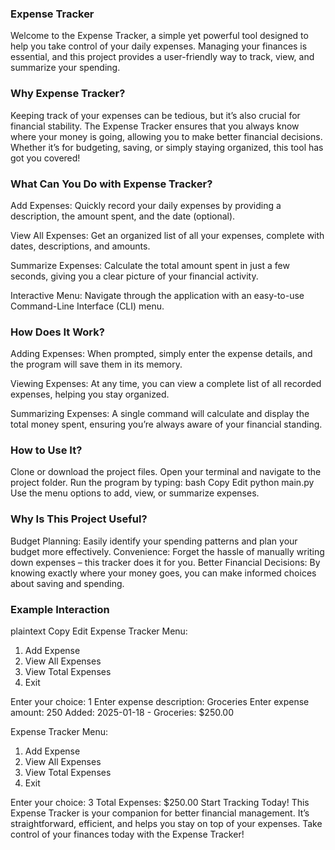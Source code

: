 ### Expense Tracker
Welcome to the Expense Tracker, a simple yet powerful tool designed to help you take control of your daily expenses. Managing your finances is essential, and this project provides a user-friendly way to track, view, and summarize your spending.

### Why Expense Tracker?
Keeping track of your expenses can be tedious, but it’s also crucial for financial stability. The Expense Tracker ensures that you always know where your money is going, allowing you to make better financial decisions. Whether it’s for budgeting, saving, or simply staying organized, this tool has got you covered!

### What Can You Do with Expense Tracker?
Add Expenses:
Quickly record your daily expenses by providing a description, the amount spent, and the date (optional).

View All Expenses:
Get an organized list of all your expenses, complete with dates, descriptions, and amounts.

Summarize Expenses:
Calculate the total amount spent in just a few seconds, giving you a clear picture of your financial activity.

Interactive Menu:
Navigate through the application with an easy-to-use Command-Line Interface (CLI) menu.

### How Does It Work?
Adding Expenses:
When prompted, simply enter the expense details, and the program will save them in its memory.

Viewing Expenses:
At any time, you can view a complete list of all recorded expenses, helping you stay organized.

Summarizing Expenses:
A single command will calculate and display the total money spent, ensuring you’re always aware of your financial standing.

### How to Use It?
Clone or download the project files.
Open your terminal and navigate to the project folder.
Run the program by typing:
bash
Copy
Edit
python main.py
Use the menu options to add, view, or summarize expenses.

### Why Is This Project Useful?
Budget Planning: Easily identify your spending patterns and plan your budget more effectively.
Convenience: Forget the hassle of manually writing down expenses – this tracker does it for you.
Better Financial Decisions: By knowing exactly where your money goes, you can make informed choices about saving and spending.

### Example Interaction
plaintext
Copy
Edit
Expense Tracker Menu:
1. Add Expense
2. View All Expenses
3. View Total Expenses
4. Exit

Enter your choice: 1
Enter expense description: Groceries
Enter expense amount: 250
Added: 2025-01-18 - Groceries: $250.00

Expense Tracker Menu:
1. Add Expense
2. View All Expenses
3. View Total Expenses
4. Exit

Enter your choice: 3
Total Expenses: $250.00
Start Tracking Today!
This Expense Tracker is your companion for better financial management. It’s straightforward, efficient, and helps you stay on top of your expenses. Take control of your finances today with the Expense Tracker!
